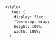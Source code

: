 <svg fill="none" viewBox="0 0 300 120" width="300" height="120" xmlns="http://www.w3.org/2000/svg">
  <foreignObject width="100%" height="100%">
    <div xmlns="http://www.w3.org/1999/xhtml">

      <style>
        .tags {
          display: flex;
          flex-wrap: wrap;
          height: 100%;
          width: 100%;
        }
        .tag {
          background-color: #E3FFFF;
          border-radius: 0.25em;
          color: #0ca4a5;
          border: 1px solid #0ca4a5;
          display: inline-block;
          font-size: 0.75em;
          line-height: 2em;
          margin: 0.125em;
          padding: 0 0.5em;
          text-decoration: none;
          font-family: sans-serif;
        }
      </style>

      <div class="tags">
        <div class="tag">Angular</div>
        <div class="tag">Vue(X)</div>
        <div class="tag">JavaScript</div>
        <div class="tag">TypeScript</div>
      </div>
      <div class="tags">
        <div class="tag">(S)CSS</div>
        <div class="tag">Building UIs</div>
        <div class="tag">Web Components</div>
      </div>
      <div class="tags">
        <div class="tag">Ionic</div>
        <div class="tag">Electron</div>
        <div class="tag">.NET</div>
      </div>

    </div>
  </foreignObject>
</svg>

<h1 align="center">Hi 👋, I'm Abdulrahman Hassan</h1>
<h3 align="center">Software Engineer (focusing on mobile and dot-net)</h3>

<p align="left"> <img src="https://komarev.com/ghpvc/?username=abdulrahman-shabaka&label=Profile%20views&color=0e75b6&style=flat" alt="abdulrahman-shabaka" /> </p>

<p align="left"> <a href="https://github.com/ryo-ma/github-profile-trophy"><img src="https://github-profile-trophy.vercel.app/?username=abdulrahman-shabaka" alt="abdulrahman-shabaka" /></a> </p>

<p align="left"> <a href="https://twitter.com/@abdo_shabaka" target="blank"><img src="https://img.shields.io/twitter/follow/@abdo_shabaka?logo=twitter&style=for-the-badge" alt="@abdo_shabaka" /></a> </p>

- 🔭 I’m currently working on **lab delivery**

- 🌱 I’m currently learning **flutter**

- 👨‍💻 All of my projects are available at [https://github.com/Abdulrahman-Shabaka](https://github.com/Abdulrahman-Shabaka)

- 💬 Ask me about **c#, flutter, dot-net**

- 📫 How to reach me **Abdulrahmanshabaka98@outlook.com WhatsApp(+201149714771)**

- 📄 Know about my experiences [https://drive.google.com/file/d/1ALiNNb37SGebacheHx4c4TJ7SObzOHOy/view?usp=sharing](https://drive.google.com/file/d/1ALiNNb37SGebacheHx4c4TJ7SObzOHOy/view?usp=sharing)

<h3 align="left">Connect with me:</h3>
<p align="left">
<a href="https://twitter.com/@abdo_shabaka" target="blank"><img align="center" src="https://raw.githubusercontent.com/rahuldkjain/github-profile-readme-generator/master/src/images/icons/Social/twitter.svg" alt="@abdo_shabaka" height="30" width="40" /></a>
<a href="https://linkedin.com/in/abdulrahman shabaka" target="blank"><img align="center" src="https://raw.githubusercontent.com/rahuldkjain/github-profile-readme-generator/master/src/images/icons/Social/linked-in-alt.svg" alt="abdulrahman shabaka" height="30" width="40" /></a>
<a href="https://www.hackerearth.com/@abdulrahmanshab1" target="blank"><img align="center" src="https://raw.githubusercontent.com/rahuldkjain/github-profile-readme-generator/master/src/images/icons/Social/hackerearth.svg" alt="@abdulrahmanshab1" height="30" width="40" /></a>
</p>

<h3 align="left">Languages and Tools:</h3>
<p align="left"> <a href="https://www.arduino.cc/" target="_blank" rel="noreferrer"> <img src="https://cdn.worldvectorlogo.com/logos/arduino-1.svg" alt="arduino" width="40" height="40"/> </a> <a href="https://www.cprogramming.com/" target="_blank" rel="noreferrer"> <img src="https://raw.githubusercontent.com/devicons/devicon/master/icons/c/c-original.svg" alt="c" width="40" height="40"/> </a> <a href="https://www.w3schools.com/cs/" target="_blank" rel="noreferrer"> <img src="https://raw.githubusercontent.com/devicons/devicon/master/icons/csharp/csharp-original.svg" alt="csharp" width="40" height="40"/> </a> <a href="https://dart.dev" target="_blank" rel="noreferrer"> <img src="https://www.vectorlogo.zone/logos/dartlang/dartlang-icon.svg" alt="dart" width="40" height="40"/> </a> <a href="https://dotnet.microsoft.com/" target="_blank" rel="noreferrer"> <img src="https://raw.githubusercontent.com/devicons/devicon/master/icons/dot-net/dot-net-original-wordmark.svg" alt="dotnet" width="40" height="40"/> </a> <a href="https://flutter.dev" target="_blank" rel="noreferrer"> <img src="https://www.vectorlogo.zone/logos/flutterio/flutterio-icon.svg" alt="flutter" width="40" height="40"/> </a> <a href="https://www.microsoft.com/en-us/sql-server" target="_blank" rel="noreferrer"> <img src="https://www.svgrepo.com/show/303229/microsoft-sql-server-logo.svg" alt="mssql" width="40" height="40"/> </a> <a href="https://postman.com" target="_blank" rel="noreferrer"> <img src="https://www.vectorlogo.zone/logos/getpostman/getpostman-icon.svg" alt="postman" width="40" height="40"/> </a> <a href="https://dotnet.microsoft.com/apps/xamarin" target="_blank" rel="noreferrer"> <img src="https://raw.githubusercontent.com/detain/svg-logos/780f25886640cef088af994181646db2f6b1a3f8/svg/xamarin.svg" alt="xamarin" width="40" height="40"/> </a> </p>

<p><img align="left" src="https://github-readme-stats.vercel.app/api/top-langs?username=abdulrahman-shabaka&show_icons=true&locale=en&layout=compact" alt="abdulrahman-shabaka" /></p>

<p>&nbsp;<img align="center" src="https://github-readme-stats.vercel.app/api?username=abdulrahman-shabaka&show_icons=true&locale=en" alt="abdulrahman-shabaka" /></p>

<p><img align="center" src="https://github-readme-streak-stats.herokuapp.com/?user=abdulrahman-shabaka&" alt="abdulrahman-shabaka" /></p>
